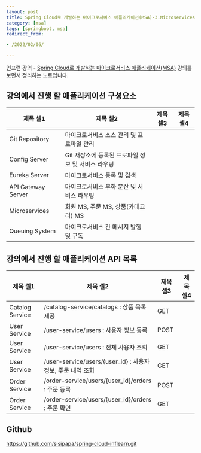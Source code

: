 ```yaml
---
layout: post
title: Spring Cloud로 개발하는 마이크로서비스 애플리케이션(MSA)-3.Microservices
category: [msa]
tags: [springboot, msa]
redirect_from:

- /2022/02/06/

---
```


인프런 강의 - [Spring Cloud로 개발하는 마이크로서비스 애플리케이션(MSA)](https://www.inflearn.com/course/%EC%8A%A4%ED%94%84%EB%A7%81-%ED%81%B4%EB%9D%BC%EC%9A%B0%EB%93%9C-%EB%A7%88%EC%9D%B4%ED%81%AC%EB%A1%9C%EC%84%9C%EB%B9%84%EC%8A%A4/dashboard) 강의를 보면서 정리하는 노트입니다.  

## 강의에서 진행 할 애플리케이션 구성요소    
|제목 셀1|제목 셀2|제목 셀3|제목 셀4|
|---|---|---|---|
|Git Repository|마이크로서비스 소스 관리 및 프로파일 관리|  
|Config Server|Git 저장소에 등록된 프로파일 정보 및 서비스 라우팅|  
|Eureka Server|마이크로서비스 등록 및 검색|  
|API Gateway Server|마이크로서비스 부하 분산 및 서비스 라우팅|  
|Microservices|회원 MS, 주문 MS, 상품(카테고리) MS|  
|Queuing System|마이크로서비스 간 메시지 발행 및 구독|    

## 강의에서 진행 할 애플리케이션 API 목록  
|제목 셀1|제목 셀2|제목 셀3|제목 셀4|
|---|---|---|---|
|Catalog Service|/catalog-service/catalogs : 상품 목록 제공|GET|
|User Service|/user-service/users : 사용자 정보 등록|POST|
|User Service|/user-service/users : 전체 사용자 조회|GET|
|User Service|/user-service/users/{user_id} : 사용자 정보, 주문 내역 조회|GET|
|Order Service|/order-service/users/{user_id}/orders : 주문 등록|POST|
|Order Service|/order-service/users/{user_id}/orders : 주문 확인|GET|


## Github
<https://github.com/sisipapa/spring-cloud-inflearn.git>  




